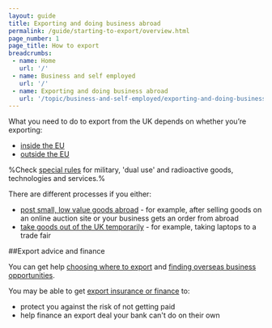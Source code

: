 ```yaml
---
layout: guide
title: Exporting and doing business abroad
permalink: /guide/starting-to-export/overview.html
page_number: 1
page_title: How to export
breadcrumbs:
 - name: Home
   url: '/'
 - name: Business and self employed
   url: '/'
 - name: Exporting and doing business abroad
   url: '/topic/business-and-self-employed/exporting-and-doing-business-abroad.html'   
---
```


What you need to do to export from the UK depends on whether you’re exporting:

- [inside the EU](/guide/starting-to-export/move-goods-inside-the-eu.html)
- [outside the EU](/guide/starting-to-export/export-outside-the-eu.html)

%Check [special rules](https://govuk-import-export.herokuapp.com/guide/starting-to-export/export-licences.html#special-rules-for-military-and-high-tech-products) for military, 'dual use' and radioactive goods, technologies and services.%

There are different processes if you either:

- [post small, low value goods abroad](https://www.gov.uk/send-goods-abroad) - for example, after selling goods on an online auction site or your business gets an order from abroad
- [take goods out of the UK temporarily](/guide/take-goods-out-uk-temporarily-for-business/overview.html) - for example, taking laptops to a trade fair

##Export advice and finance

You can get help [choosing where to export](/answer/choosing-export-market-ukti.html) and [finding overseas business opportunities](/start/find-overseas-business-opportunities.html).

You may be able to get [export insurance or finance](/export-insurance-export-finance.html) to:

- protect you against the risk of not getting paid  
- help finance an export deal your bank can't do on their own   
